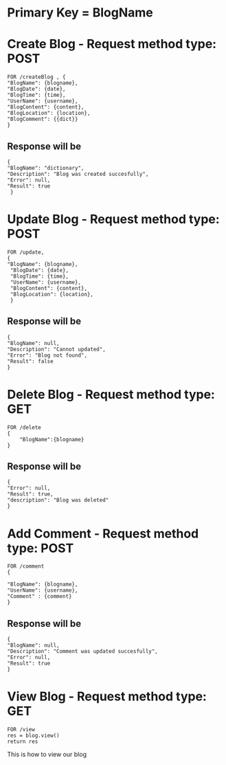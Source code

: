 # Primary Key = BlogName

# Create Blog - Request method type: POST
    FOR /createBlog , {   
    "BlogName": {blogname}, 
    "BlogDate": {date}, 
    "BlogTime": {time}, 
    "UserName": {username}, 
    "BlogContent": {content}, 
    "BlogLocation": {location}, 
    "BlogComment": {{dict}} 
    } 

 ## Response will be
    { 
    "BlogName": "dictionary",
    "Description": "Blog was created succesfully",
    "Error": null,
    "Result": true
     }

# Update Blog -  Request method type: POST
    FOR /update,
    {
    "BlogName": {blogname}, 
     "BlogDate": {date}, 
     "BlogTime": {time}, 
     "UserName": {username}, 
     "BlogContent": {content}, 
     "BlogLocation": {location}, 
     }
    

## Response will be 
    {
    "BlogName": null,
    "Description": "Cannot updated",
    "Error": "Blog not found",
    "Result": false
    }

# Delete Blog - Request method type: GET
    FOR /delete
    {
        "BlogName":{blogname}
    }

## Response will be 
    {
    "Error": null,
    "Result": true,
    "description": "Blog was deleted"
    }

# Add Comment - Request method type: POST
    FOR /comment
    {
 
    "BlogName": {blogname},
    "UserName": {username},
    "Comment" : {comment}
    }

## Response will be
    {
    "BlogName": null,
    "Description": "Comment was updated succesfully",
    "Error": null,
    "Result": true
    }

# View Blog - Request method type: GET
    FOR /view
    res = blog.view()
    return res

This is how to view our blog

   

